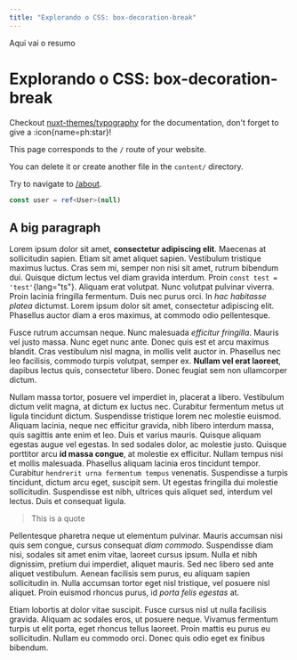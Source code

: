 ```yaml
---
title: "Explorando o CSS: box-decoration-break"
---
```


Aqui vai o resumo

<!--more-->

# Explorando o CSS: box-decoration-break

Checkout [nuxt-themes/typography](https://github.com/nuxt-themes/typography) for the documentation, don't forget to give a :icon{name=ph:star}!

This page corresponds to the `/` route of your website.

You can delete it or create another file in the `content/` directory.

Try to navigate to [/about](/about).

```ts
const user = ref<User>(null)
```

## A big paragraph

Lorem ipsum dolor sit amet, **consectetur adipiscing elit**. Maecenas at sollicitudin sapien. Etiam sit amet aliquet sapien. Vestibulum tristique maximus luctus. Cras sem mi, semper non nisi sit amet, rutrum bibendum dui. Quisque dictum lectus vel diam gravida interdum. Proin `const test = 'test'`{lang="ts"}. Aliquam erat volutpat. Nunc volutpat pulvinar viverra. Proin lacinia fringilla fermentum. Duis nec purus orci. In _hac habitasse platea_ dictumst. Lorem ipsum dolor sit amet, consectetur adipiscing elit. Phasellus auctor diam a eros maximus, at commodo odio pellentesque.

Fusce rutrum accumsan neque. Nunc malesuada _efficitur fringilla_. Mauris vel justo massa. Nunc eget nunc ante. Donec quis est et arcu maximus blandit. Cras vestibulum nisl magna, in mollis velit auctor in. Phasellus nec leo facilisis, commodo turpis volutpat, semper ex. **Nullam vel erat laoreet**, dapibus lectus quis, consectetur libero. Donec feugiat sem non ullamcorper dictum.

Nullam massa tortor, posuere vel imperdiet in, placerat a libero. Vestibulum dictum velit magna, at dictum ex luctus nec. Curabitur fermentum metus ut ligula tincidunt dictum. Suspendisse tristique lorem nec molestie euismod. Aliquam lacinia, neque nec efficitur gravida, nibh libero interdum massa, quis sagittis ante enim et leo. Duis et varius mauris. Quisque aliquam egestas augue vel egestas. In sed sodales dolor, ac molestie justo. Quisque porttitor arcu **id massa congue**, at molestie ex efficitur. Nullam tempus nisi et mollis malesuada. Phasellus aliquam lacinia eros tincidunt tempor. Curabitur `hendrerit urna fermentum tempus` venenatis. Suspendisse a turpis tincidunt, dictum arcu eget, suscipit sem. Ut egestas fringilla dui molestie sollicitudin. Suspendisse est nibh, ultrices quis aliquet sed, interdum vel lectus. Duis et consequat ligula.

> This is a quote

Pellentesque pharetra neque ut elementum pulvinar. Mauris accumsan nisi quis sem congue, cursus consequat _diam commodo_. Suspendisse diam nisi, sodales sit amet enim vitae, laoreet cursus ipsum. Nulla et nibh dignissim, pretium dui imperdiet, aliquet mauris. Sed nec libero sed ante aliquet vestibulum. Aenean facilisis sem purus, eu aliquam sapien sollicitudin in. Nulla accumsan tortor eget nisl tristique, vel posuere nisl aliquet. Proin euismod rhoncus purus, id _porta felis egestas_ at.

Etiam lobortis at dolor vitae suscipit. Fusce cursus nisl ut nulla facilisis gravida. Aliquam ac sodales eros, ut posuere neque. Vivamus fermentum turpis ut elit porta, eget rhoncus tellus laoreet. Proin mattis eu purus eu sollicitudin. Nullam eu commodo orci. Donec quis odio eget ex finibus bibendum.
